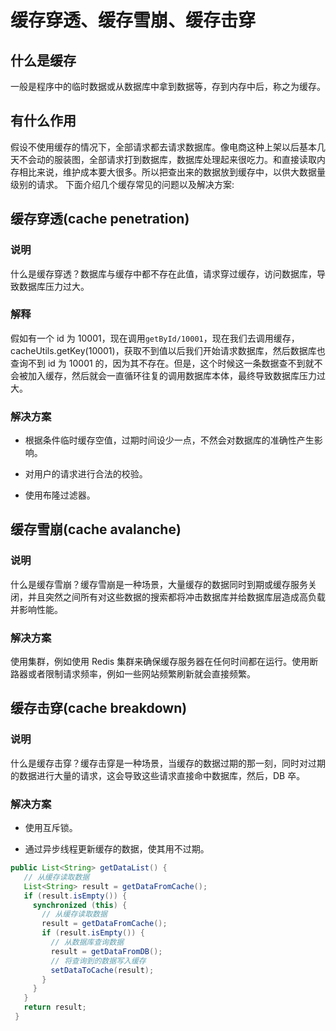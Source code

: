 # 缓存穿透、缓存雪崩、缓存击穿

## 什么是缓存  
一般是程序中的临时数据或从数据库中拿到数据等，存到内存中后，称之为缓存。

## 有什么作用
假设不使用缓存的情况下，全部请求都去请求数据库。像电商这种上架以后基本几天不会动的服装图，全部请求打到数据库，数据库处理起来很吃力。和直接读取内存相比来说，维护成本要大很多。所以把查出来的数据放到缓存中，以供大数据量级别的请求。
下面介绍几个缓存常见的问题以及解决方案:  

## 缓存穿透(cache penetration) 

### 说明

什么是缓存穿透？数据库与缓存中都不存在此值，请求穿过缓存，访问数据库，导致数据库压力过大。

### 解释

假如有一个 id 为 10001，现在调用`getById/10001`，现在我们去调用缓存，cacheUtils.getKey(10001)，获取不到值以后我们开始请求数据库，然后数据库也查询不到 id 为 10001 的，因为其不存在。但是，这个时候这一条数据查不到就不会被加入缓存，然后就会一直循环往复的调用数据库本体，最终导致数据库压力过大。

### 解决方案

- 根据条件临时缓存空值，过期时间设少一点，不然会对数据库的准确性产生影响。

- 对用户的请求进行合法的校验。

- 使用布隆过滤器。
## 缓存雪崩(cache avalanche)

### 说明

什么是缓存雪崩？缓存雪崩是一种场景，大量缓存的数据同时到期或缓存服务关闭，并且突然之间所有对这些数据的搜索都将冲击数据库并给数据库层造成高负载并影响性能。

### 解决方案 

使用集群，例如使用 Redis 集群来确保缓存服务器在任何时间都在运行。使用断路器或者限制请求频率，例如一些网站频繁刷新就会直接频繁。

## 缓存击穿(cache breakdown)

### 说明 

什么是缓存击穿？缓存击穿是一种场景，当缓存的数据过期的那一刻，同时对过期的数据进行大量的请求，这会导致这些请求直接命中数据库，然后，DB 卒。

### 解决方案 

- 使用互斥锁。

- 通过异步线程更新缓存的数据，使其用不过期。

```java
public List<String> getDataList() {
   // 从缓存读取数据
   List<String> result = getDataFromCache();
   if (result.isEmpty()) {
     synchronized (this) {
       // 从缓存读取数据
       result = getDataFromCache();
       if (result.isEmpty()) {
         // 从数据库查询数据
         result = getDataFromDB();
         // 将查询到的数据写入缓存
         setDataToCache(result);
       }
     }
   }
   return result;
 }
```

